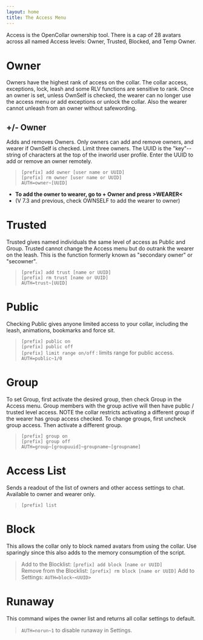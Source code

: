 ```yaml
---
layout: home
title: The Access Menu
---
```


Access is the OpenCollar ownership tool.  There is a cap of 28 avatars across all named Access levels: Owner, Trusted, Blocked, and Temp Owner.

# Owner
Owners have the highest rank of access on the collar.  The collar access, exceptions, lock, leash and some RLV functions are sensitive to rank.  Once an owner is set, unless OwnSelf is checked, the wearer can no longer use the access menu or add exceptions or unlock the collar.  Also the wearer cannot unleash from an owner without safewording.    

## +/- Owner
Adds and removes Owners.  Only owners can add and remove owners, and wearer if OwnSelf is checked.  Limit three owners.  The UUID is the "key"--string of characters at the top of the inworld user profile.  Enter the UUID to add or remove an owner remotely.

>`[prefix] add owner [user name or UUID]`  
>`[prefix] rm owner [user name or UUID]`  
>`AUTH=owner~[UUID]`  

- **To add the owner to wearer, go to + Owner and press >WEARER<**
- (V 7.3 and previous, check OWNSELF to add the wearer to owner)
   
# Trusted
Trusted gives named individuals the same level of access as Public and Group.  Trusted cannot change the Access menu but do outrank the wearer on the leash. This is the function formerly known as "secondary owner" or "secowner". 

>`[prefix] add trust [name or UUID]`  
>`[prefix] rm trust [name or UUID]`  
>`AUTH=trust~[UUID]`  

# Public
Checking Public gives anyone limited access to your collar, including the leash, animations, bookmarks and force sit.  
>`[prefix] public on`  
>`[prefix] public off`  
>`[prefix] limit range on/off` : limits range for public access.  
`AUTH=public~1/0`

# Group  
To set Group, first activate the desired group, then check Group in the Access menu.  Group members with the group active will then have public / trusted level access.  NOTE the collar restricts activating a different group if the wearer has group access checked.  To change groups, first uncheck group access. Then activate a different group.  
> `[prefix] group on`  
>`[prefix] group off`  
>`AUTH=group~[groupuuid]~groupname~[groupname]`

# Access List 
Sends a readout of the list of owners and other access settings to chat.  Available to owner and wearer only.  
> `[prefix] list`  


# Block    
This allows the collar only to block named avatars from using the collar.  Use sparingly since this also adds to the memory consumption of the script.  

>Add to the Blocklist: `[prefix] add block [name or UUID]`  
>Remove from the Blocklist: `[prefix] rm block [name or UUID]`
>Add to Settings: `AUTH=block~<UUID>`

# Runaway  
This command wipes the owner list and returns all collar settings to default.   
>`AUTH=norun~1` to disable runaway in Settings.
